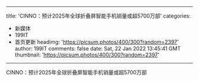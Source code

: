 
---
title: 'CINNO：预计2025年全球折叠屏智能手机销量或超5700万部'
categories: 
 - 新媒体
 - 199IT
 - 首页更新
headimg: 'https://picsum.photos/400/300?random=2397'
author: 199IT
comments: false
date: Sat, 22 Jan 2022 13:45:41 GMT
thumbnail: 'https://picsum.photos/400/300?random=2397'
---

<div>   
CINNO：预计2025年全球折叠屏智能手机销量或超5700万部  
</div>
            